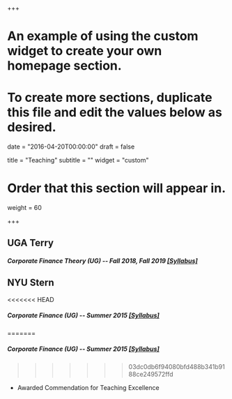 +++


# An example of using the custom widget to create your own homepage section.
# To create more sections, duplicate this file and edit the values below as desired.

date = "2016-04-20T00:00:00"
draft = false

title = "Teaching"
subtitle = ""
widget = "custom"

# Order that this section will appear in.
weight = 60

+++

## UGA Terry

##### Corporate Finance Theory (UG) -- Fall 2018, Fall 2019  <a href="/pdf/Syllabus_UGA.pdf" target="_blank">[Syllabus]</a>


## NYU Stern

<<<<<<< HEAD
##### Corporate Finance (UG) -- Summer 2015  <a href="/pdf/Syllabus_NYU.pdf" target="_blank">[Syllabus]</a> 
=======
##### Corporate Finance (UG) -- Summer 2015  <a href="/pdf/Syllabus_NYU.pdf" target="_blank">[Syllabus]</a>  
>>>>>>> 03dc0db6f94080bfd488b341b9188ce249572ffd

- Awarded Commendation for Teaching Excellence


<!-- ## Teaching Fellow

##### Corporate Finance for Prof. Philipp Schnabl

- MBA: Fall 2014, Spring 2015, Fall 2015, Fall 2016, Fall 2017
- UG: Spring 2015 -->
